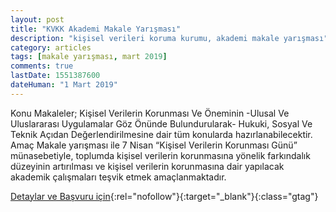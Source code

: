 ```yaml
---
layout: post
title: "KVKK Akademi Makale Yarışması"
description: "kişisel verileri koruma kurumu, akademi makale yarışması"
category: articles
tags: [makale yarışması, mart 2019]
comments: true
lastDate: 1551387600
dateHuman: "1 Mart 2019"
---
```


Konu
Makaleler; Kişisel Verilerin Korunması Ve Öneminin -Ulusal Ve Uluslararası Uygulamalar Göz Önünde Bulundurularak- Hukuki, Sosyal Ve Teknik Açıdan Değerlendirilmesine dair tüm konularda hazırlanabilecektir.
Amaç
Makale yarışması ile 7 Nisan “Kişisel Verilerin Korunması Günü” münasebetiyle, toplumda kişisel verilerin korunmasına yönelik farkındalık düzeyinin artırılması ve kişisel verilerin korunmasına dair yapılacak akademik çalışmaları teşvik etmek amaçlanmaktadır.


[Detaylar ve Başvuru için](https://www.kvkk.gov.tr/Icerik/5340/KVKK-Akademi-Makale-Yarismasi?utm_source=edebiyatyarismalari.com&utm_medium=affiliate&utm_campaign=cpc){:rel="nofollow"}{:target="_blank"}{:class="gtag"}